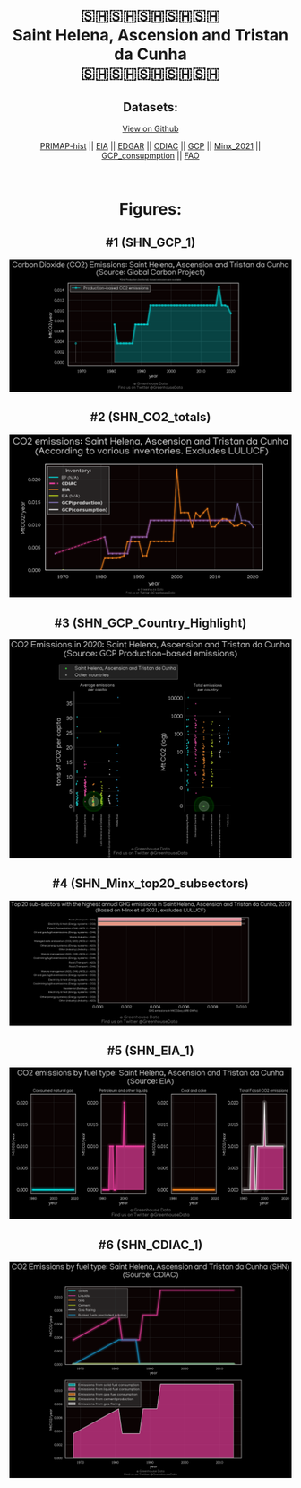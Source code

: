 
<center>
<h1 align="center">
🇸🇭🇸🇭🇸🇭🇸🇭🇸🇭
<br>
Saint Helena, Ascension and Tristan da Cunha
<br>
🇸🇭🇸🇭🇸🇭🇸🇭🇸🇭
</h1>
<h2>Datasets:</h2>
<p><a href="https://github.com/dquintani/GreenhouseData/tree/master/country_data/SHN_Saint Helena, Ascension and Tristan da Cunha/data">View on Github</a>
<br></p><p><a href="data/SHN_PRIMAP-hist.csv">PRIMAP-hist</a> || <a href="data/SHN_EIA.csv">EIA</a> || <a href="data/SHN_EDGAR.csv">EDGAR</a> || <a href="data/SHN_CDIAC.csv">CDIAC</a> || <a href="data/SHN_GCP.csv">GCP</a> || <a href="data/SHN_Minx_2021.csv">Minx_2021</a> || <a href="data/SHN_GCP_consupmption.csv">GCP_consupmption</a> || <a href="data/SHN_FAO.csv">FAO</a></p><p><br></p>
<h1>Figures:</h1><h2>#1 (SHN_GCP_1)</h2>
<p><img alt="" src="figures/SHN_GCP_1.png" /></p><h2>#2 (SHN_CO2_totals)</h2>
<p><img alt="" src="figures/SHN_CO2_totals.png" /></p><h2>#3 (SHN_GCP_Country_Highlight)</h2>
<p><img alt="" src="figures/SHN_GCP_Country_Highlight.png" /></p><h2>#4 (SHN_Minx_top20_subsectors)</h2>
<p><img alt="" src="figures/SHN_Minx_top20_subsectors.png" /></p><h2>#5 (SHN_EIA_1)</h2>
<p><img alt="" src="figures/SHN_EIA_1.png" /></p><h2>#6 (SHN_CDIAC_1)</h2>
<p><img alt="" src="figures/SHN_CDIAC_1.png" /></p>